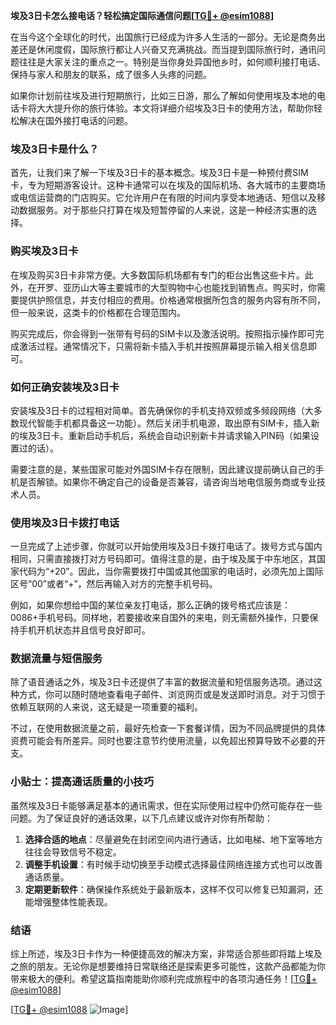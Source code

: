 **埃及3日卡怎么接电话？轻松搞定国际通信问题[[TG💪+ @esim1088](https://t.me/s/esim1088)]**

在当今这个全球化的时代，出国旅行已经成为许多人生活的一部分。无论是商务出差还是休闲度假，国际旅行都让人兴奋又充满挑战。而当提到国际旅行时，通讯问题往往是大家关注的重点之一。特别是当你身处异国他乡时，如何顺利接打电话、保持与家人和朋友的联系，成了很多人头疼的问题。

如果你计划前往埃及进行短期旅行，比如三日游，那么了解如何使用埃及本地的电话卡将大大提升你的旅行体验。本文将详细介绍埃及3日卡的使用方法，帮助你轻松解决在国外接打电话的问题。

### 埃及3日卡是什么？

首先，让我们来了解一下埃及3日卡的基本概念。埃及3日卡是一种预付费SIM卡，专为短期游客设计。这种卡通常可以在埃及的国际机场、各大城市的主要商场或电信运营商的门店购买。它允许用户在有限的时间内享受本地通话、短信以及移动数据服务。对于那些只打算在埃及短暂停留的人来说，这是一种经济实惠的选择。

### 购买埃及3日卡

在埃及购买3日卡非常方便。大多数国际机场都有专门的柜台出售这些卡片。此外，在开罗、亚历山大等主要城市的大型购物中心也能找到销售点。购买时，你需要提供护照信息，并支付相应的费用。价格通常根据所包含的服务内容有所不同，但一般来说，这类卡的价格都在合理范围内。

购买完成后，你会得到一张带有号码的SIM卡以及激活说明。按照指示操作即可完成激活过程。通常情况下，只需将新卡插入手机并按照屏幕提示输入相关信息即可。

### 如何正确安装埃及3日卡

安装埃及3日卡的过程相对简单。首先确保你的手机支持双频或多频段网络（大多数现代智能手机都具备这一功能）。然后关闭手机电源，取出原有SIM卡，插入新的埃及3日卡。重新启动手机后，系统会自动识别新卡并请求输入PIN码（如果设置过的话）。

需要注意的是，某些国家可能对外国SIM卡存在限制，因此建议提前确认自己的手机是否解锁。如果你不确定自己的设备是否兼容，请咨询当地电信服务商或专业技术人员。

### 使用埃及3日卡拨打电话

一旦完成了上述步骤，你就可以开始使用埃及3日卡拨打电话了。拨号方式与国内相同，只需直接拨打对方号码即可。值得注意的是，由于埃及属于中东地区，其国家代码为“+20”。因此，当你需要拨打中国或其他国家的电话时，必须先加上国际区号“00”或者“+”，然后再输入对方的完整手机号码。

例如，如果你想给中国的某位亲友打电话，那么正确的拨号格式应该是：0086+手机号码。同样地，若要接收来自国外的来电，则无需额外操作，只要保持手机开机状态并且信号良好即可。

### 数据流量与短信服务

除了语音通话之外，埃及3日卡还提供了丰富的数据流量和短信服务选项。通过这种方式，你可以随时随地查看电子邮件、浏览网页或是发送即时消息。对于习惯于依赖互联网的人来说，这无疑是一项重要的福利。

不过，在使用数据流量之前，最好先检查一下套餐详情，因为不同品牌提供的具体资费可能会有所差异。同时也要注意节约使用流量，以免超出预算导致不必要的开支。

### 小贴士：提高通话质量的小技巧

虽然埃及3日卡能够满足基本的通讯需求，但在实际使用过程中仍然可能存在一些问题。为了保证良好的通话效果，以下几点建议或许对你有所帮助：

1. **选择合适的地点**：尽量避免在封闭空间内进行通话，比如电梯、地下室等地方往往会导致信号不稳定。
2. **调整手机设置**：有时候手动切换至手动模式选择最佳网络连接方式也可以改善通话质量。
3. **定期更新软件**：确保操作系统处于最新版本，这样不仅可以修复已知漏洞，还能增强整体性能表现。

### 结语

综上所述，埃及3日卡作为一种便捷高效的解决方案，非常适合那些即将踏上埃及之旅的朋友。无论你是想要维持日常联络还是探索更多可能性，这款产品都能为你带来极大的便利。希望这篇指南能助你顺利完成旅程中的各项沟通任务！[[TG💪+ @esim1088](https://t.me/s/esim1088)]

[[TG💪+ @esim1088](https://t.me/s/esim1088) ![Image](https://i.postimg.cc/4NQfJmqS/Snipaste-2025-05-13-00-14-12.png)]
